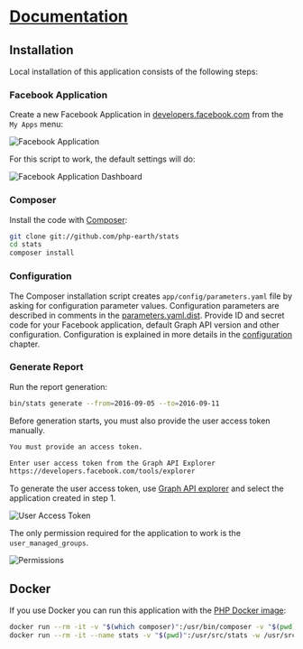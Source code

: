 # [Documentation](/README.md#documentation)

## Installation

Local installation of this application consists of the following steps:


### Facebook Application

Create a new Facebook Application in [developers.facebook.com](https://developers.facebook.com)
from the `My Apps` menu:

![Facebook Application](images/new-fb-app.png)

For this script to work, the default settings will do:

![Facebook Application Dashboard](images/fb-app-dashboard.png)


### Composer

Install the code with [Composer](https://getcomposer.org/):

```bash
git clone git://github.com/php-earth/stats
cd stats
composer install
```


### Configuration

The Composer installation script creates `app/config/parameters.yaml` file
by asking for configuration parameter values. Configuration parameters are
described in comments in the [parameters.yaml.dist](app/config/parameters.yaml.dist).
Provide ID and secret code for your Facebook application, default Graph API version
and other configuration. Configuration is explained in more details in the
[configuration](configuration.md) chapter.


### Generate Report

Run the report generation:

```bash
bin/stats generate --from=2016-09-05 --to=2016-09-11
```

Before generation starts, you must also provide the user access token manually.

```bash
You must provide an access token.

Enter user access token from the Graph API Explorer
https://developers.facebook.com/tools/explorer

```

To generate the user access token, use
[Graph API explorer](https://developers.facebook.com/tools/explorer/) and
select the application created in step 1.

![User Access Token](images/token.png)

The only permission required for the application to work is the `user_managed_groups`.

![Permissions](images/permissions.png)


## Docker

If you use Docker you can run this application with the [PHP Docker image](https://hub.docker.com/_/php/):

```bash
docker run --rm -it -v "$(which composer)":/usr/bin/composer -v "$(pwd)":/usr/src/stats -w /usr/src/stats phpearth/php composer install
docker run --rm -it --name stats -v "$(pwd)":/usr/src/stats -w /usr/src/stats phpearth/php bin/stats generate --from=2017-04-17 --to=2017-04-24
```
